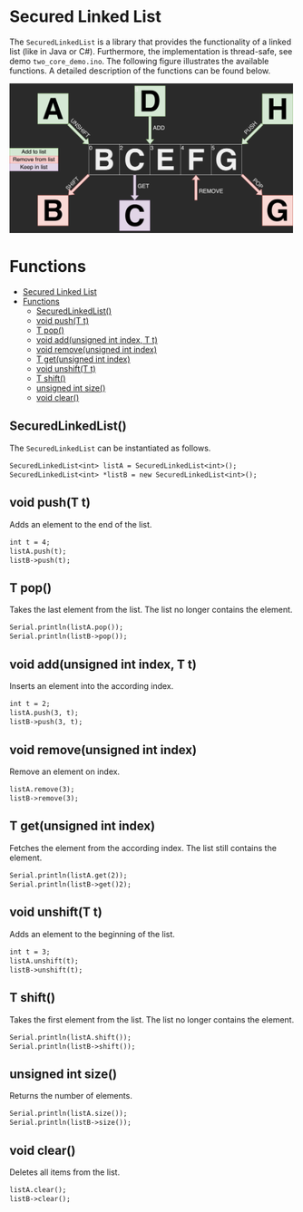 # Secured Linked List
The `SecuredLinkedList` is a library that provides the functionality of a linked list (like in Java or C#). Furthermore, the implementation is thread-safe, see demo `two_core_demo.ino`.
The following figure illustrates the available functions. A detailed description of the functions can be found below.

<img src=".media/operations_illustration.png" alter="Operations" width="500">

# Functions
- [Secured Linked List](#secured-linked-list)
- [Functions](#functions)
  - [SecuredLinkedList()](#securedlinkedlist)
  - [void push(T t)](#void-pusht-t)
  - [T pop()](#t-pop)
  - [void add(unsigned int index, T t)](#void-addunsigned-int-index-t-t)
  - [void remove(unsigned int index)](#void-removeunsigned-int-index)
  - [T get(unsigned int index)](#t-getunsigned-int-index)
  - [void unshift(T t)](#void-unshiftt-t)
  - [T shift()](#t-shift)
  - [unsigned int size()](#unsigned-int-size)
  - [void clear()](#void-clear)

## SecuredLinkedList()
The `SecuredLinkedList` can be instantiated as follows.
```
SecuredLinkedList<int> listA = SecuredLinkedList<int>();
SecuredLinkedList<int> *listB = new SecuredLinkedList<int>();
```

## void push(T t)
Adds an element to the end of the list.
```
int t = 4;
listA.push(t);
listB->push(t);
```

## T pop()
Takes the last element from the list.
The list no longer contains the element.
```
Serial.println(listA.pop());
Serial.println(listB->pop());
```

## void add(unsigned int index, T t)
Inserts an element into the according index.
```
int t = 2;
listA.push(3, t);
listB->push(3, t);
```

## void remove(unsigned int index)
Remove an element on index.
```
listA.remove(3);
listB->remove(3);
```

## T get(unsigned int index)
Fetches the element from the according index.
The list still contains the element.
```
Serial.println(listA.get(2));
Serial.println(listB->get()2);
```

## void unshift(T t)
Adds an element to the beginning of the list.
```
int t = 3;
listA.unshift(t);
listB->unshift(t);
```

## T shift()
Takes the first element from the list.
The list no longer contains the element.
```
Serial.println(listA.shift());
Serial.println(listB->shift());
```

## unsigned int size()
Returns the number of elements.
```
Serial.println(listA.size());
Serial.println(listB->size());
```

## void clear()
Deletes all items from the list.
```
listA.clear();
listB->clear();
```
